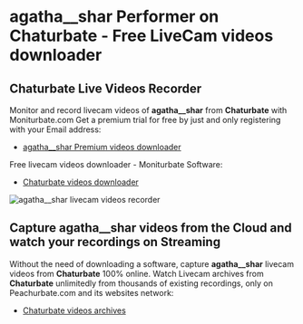 # agatha__shar Performer on Chaturbate - Free LiveCam videos downloader

## Chaturbate Live Videos Recorder

Monitor and record livecam videos of **agatha__shar** from **Chaturbate** with Moniturbate.com
Get a premium trial for free by just and only registering with your Email address:
* [agatha__shar Premium videos downloader](https://moniturbate.com/request-demo-licence-key.html)

Free livecam videos downloader - Moniturbate Software:
* [Chaturbate videos downloader](https://moniturbate.com/moniturbate-download-software.html)

![agatha__shar livecam videos recorder](https://peachurnet.com/templates/moniturbate-software.png)


## Capture agatha__shar videos from the Cloud and watch your recordings on Streaming

Without the need of downloading a software, capture **agatha__shar** livecam videos from **Chaturbate** 100% online.
Watch Livecam archives from **Chaturbate** unlimitedly from thousands of existing recordings, only on Peachurbate.com and its websites network:
* [Chaturbate videos archives](https://peachurnet.com/)